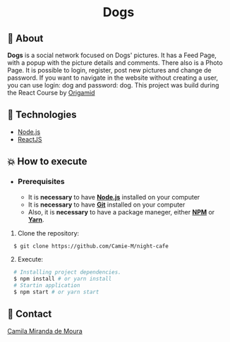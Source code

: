 <h1 align="center">
    Dogs
</h1>

## :bookmark: About

**Dogs** is a social network focused on Dogs' pictures. It has a Feed Page, with a popup with the picture details and comments. There also is a Photo Page. It is possible to
login, register, post new pictures and change de password. If you want to navigate in the website without creating a user, you can use login: dog and password: dog. This 
project was build during the React Course by [Origamid](https://www.origamid.com/)

## :rocket: Technologies

- [Node.js](https://nodejs.org/en/)
- [ReactJS](https://reactjs.org/)

## :boom: How to execute

- ### **Prerequisites**

  - It is **necessary** to have **[Node.js](https://nodejs.org/en/)** installed on your computer
  - It is **necessary** to have **[Git](https://git-scm.com/)** installed on your computer
  - Also, it is **necessary** to have a package maneger, either **[NPM](https://www.npmjs.com/)** or **[Yarn](https://yarnpkg.com/)**.

1. Clone the repository:

```sh
  $ git clone https://github.com/Camie-M/night-cafe
```

2. Execute:

```sh
  # Installing project dependencies.
  $ npm install # or yarn install
  # Startin application
  $ npm start # or yarn start
```

## :email: Contact

[Camila Miranda de Moura](mailto:camila.miranda.moura@gmail.com)
